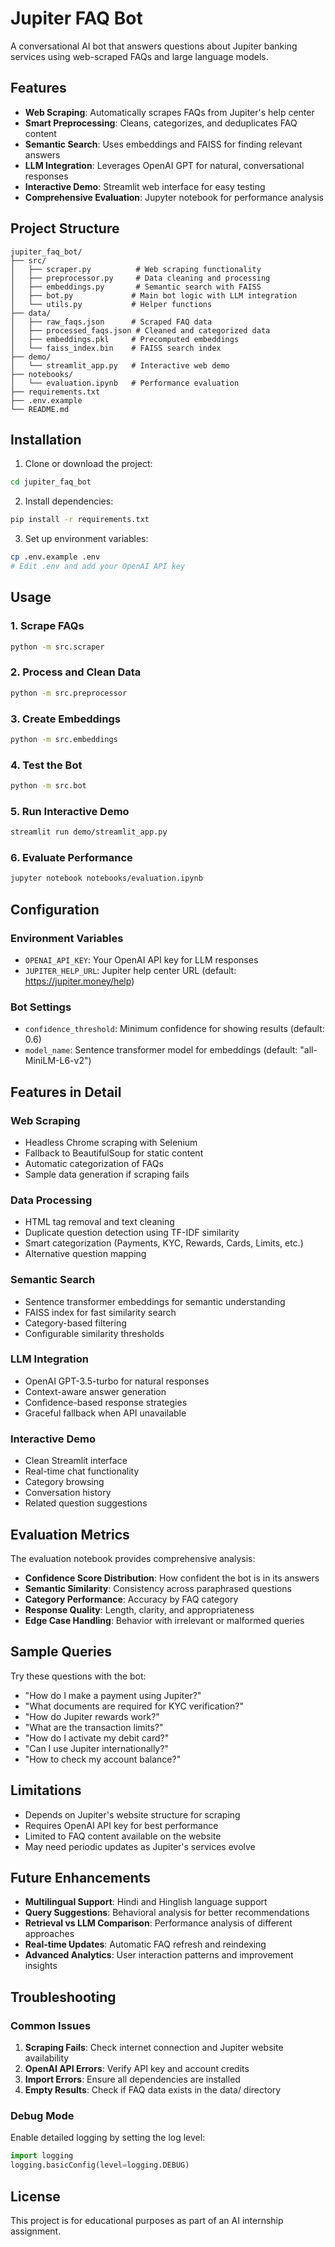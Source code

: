 # Jupiter FAQ Bot

A conversational AI bot that answers questions about Jupiter banking services using web-scraped FAQs and large language models.

## Features

- **Web Scraping**: Automatically scrapes FAQs from Jupiter's help center
- **Smart Preprocessing**: Cleans, categorizes, and deduplicates FAQ content
- **Semantic Search**: Uses embeddings and FAISS for finding relevant answers
- **LLM Integration**: Leverages OpenAI GPT for natural, conversational responses
- **Interactive Demo**: Streamlit web interface for easy testing
- **Comprehensive Evaluation**: Jupyter notebook for performance analysis

## Project Structure

```
jupiter_faq_bot/
├── src/
│   ├── scraper.py          # Web scraping functionality
│   ├── preprocessor.py     # Data cleaning and processing
│   ├── embeddings.py       # Semantic search with FAISS
│   ├── bot.py             # Main bot logic with LLM integration
│   └── utils.py           # Helper functions
├── data/
│   ├── raw_faqs.json      # Scraped FAQ data
│   ├── processed_faqs.json # Cleaned and categorized data
│   ├── embeddings.pkl     # Precomputed embeddings
│   └── faiss_index.bin    # FAISS search index
├── demo/
│   └── streamlit_app.py   # Interactive web demo
├── notebooks/
│   └── evaluation.ipynb   # Performance evaluation
├── requirements.txt
├── .env.example
└── README.md
```

## Installation

1. Clone or download the project:
```bash
cd jupiter_faq_bot
```

2. Install dependencies:
```bash
pip install -r requirements.txt
```

3. Set up environment variables:
```bash
cp .env.example .env
# Edit .env and add your OpenAI API key
```

## Usage

### 1. Scrape FAQs
```bash
python -m src.scraper
```

### 2. Process and Clean Data
```bash
python -m src.preprocessor
```

### 3. Create Embeddings
```bash
python -m src.embeddings
```

### 4. Test the Bot
```bash
python -m src.bot
```

### 5. Run Interactive Demo
```bash
streamlit run demo/streamlit_app.py
```

### 6. Evaluate Performance
```bash
jupyter notebook notebooks/evaluation.ipynb
```

## Configuration

### Environment Variables
- `OPENAI_API_KEY`: Your OpenAI API key for LLM responses
- `JUPITER_HELP_URL`: Jupiter help center URL (default: https://jupiter.money/help)

### Bot Settings
- `confidence_threshold`: Minimum confidence for showing results (default: 0.6)
- `model_name`: Sentence transformer model for embeddings (default: "all-MiniLM-L6-v2")

## Features in Detail

### Web Scraping
- Headless Chrome scraping with Selenium
- Fallback to BeautifulSoup for static content
- Automatic categorization of FAQs
- Sample data generation if scraping fails

### Data Processing
- HTML tag removal and text cleaning
- Duplicate question detection using TF-IDF similarity
- Smart categorization (Payments, KYC, Rewards, Cards, Limits, etc.)
- Alternative question mapping

### Semantic Search
- Sentence transformer embeddings for semantic understanding
- FAISS index for fast similarity search
- Category-based filtering
- Configurable similarity thresholds

### LLM Integration
- OpenAI GPT-3.5-turbo for natural responses
- Context-aware answer generation
- Confidence-based response strategies
- Graceful fallback when API unavailable

### Interactive Demo
- Clean Streamlit interface
- Real-time chat functionality
- Category browsing
- Conversation history
- Related question suggestions

## Evaluation Metrics

The evaluation notebook provides comprehensive analysis:

- **Confidence Score Distribution**: How confident the bot is in its answers
- **Semantic Similarity**: Consistency across paraphrased questions
- **Category Performance**: Accuracy by FAQ category
- **Response Quality**: Length, clarity, and appropriateness
- **Edge Case Handling**: Behavior with irrelevant or malformed queries

## Sample Queries

Try these questions with the bot:

- "How do I make a payment using Jupiter?"
- "What documents are required for KYC verification?"
- "How do Jupiter rewards work?"
- "What are the transaction limits?"
- "How do I activate my debit card?"
- "Can I use Jupiter internationally?"
- "How to check my account balance?"

## Limitations

- Depends on Jupiter's website structure for scraping
- Requires OpenAI API key for best performance
- Limited to FAQ content available on the website
- May need periodic updates as Jupiter's services evolve

## Future Enhancements

- **Multilingual Support**: Hindi and Hinglish language support
- **Query Suggestions**: Behavioral analysis for better recommendations
- **Retrieval vs LLM Comparison**: Performance analysis of different approaches
- **Real-time Updates**: Automatic FAQ refresh and reindexing
- **Advanced Analytics**: User interaction patterns and improvement insights

## Troubleshooting

### Common Issues

1. **Scraping Fails**: Check internet connection and Jupiter website availability
2. **OpenAI API Errors**: Verify API key and account credits
3. **Import Errors**: Ensure all dependencies are installed
4. **Empty Results**: Check if FAQ data exists in the data/ directory

### Debug Mode
Enable detailed logging by setting the log level:
```python
import logging
logging.basicConfig(level=logging.DEBUG)
```

## License

This project is for educational purposes as part of an AI internship assignment.
